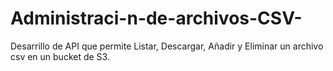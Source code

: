 # Administraci-n-de-archivos-CSV-
Desarrillo de API que permite Listar, Descargar, Añadir y Eliminar un archivo csv en un bucket de S3. 
